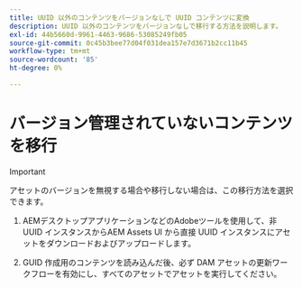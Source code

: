 ```yaml
---
title: UUID 以外のコンテンツをバージョンなしで UUID コンテンツに変換
description: UUID 以外のコンテンツをバージョンなしで移行する方法を説明します。
exl-id: 44b5660d-9961-4463-9686-53085249fb05
source-git-commit: 0c45b3bee77d04f031dea157e7d3671b2cc11b45
workflow-type: tm+mt
source-wordcount: '85'
ht-degree: 0%

---
```


# バージョン管理されていないコンテンツを移行

>[!IMPORTANT]
>
> アセットのバージョンを無視する場合や移行しない場合は、この移行方法を選択できます。


1. AEMデスクトップアプリケーションなどのAdobeツールを使用して、非 UUID インスタンスからAEM Assets UI から直接 UUID インスタンスにアセットをダウンロードおよびアップロードします。

1. GUID 作成用のコンテンツを読み込んだ後、必ず DAM アセットの更新ワークフローを有効にし、すべてのアセットでアセットを実行してください。

